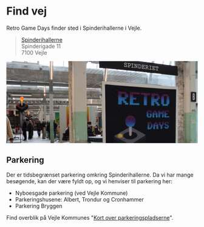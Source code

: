 <!-- BEGIN ARISE ------------------------------
Title:: "Tilmelding"

Author:: "Retro Game Days"
Description:: "Find os"
Language:: "da"
Thumbnail:: "kort-150x150.png"
Published Date:: "2025-05-02"
Modified Date:: "2025-05-02"

toc:: "false"
process_markdown:: "true"
content_header:: "false"
---- END ARISE \\ DO NOT MODIFY THIS LINE ---->

# Find vej

Retro Game Days finder sted i Spinderihallerne i Vejle.

>[Spinderihallerne](https://www.spinderihallerne.dk/find-vej/)<br>
Spinderigade 11<br>
7100 Vejle<br>

![Fotografiet viser et kvadratisk banner med Retro Game Days logo fra 2024 under et skilt med teksten Spinderiet](spinderi.jpg) 

## Parkering
Der er tidsbegrænset parkering omkring Spinderihallerne. Da vi har mange besøgende, kan der være fyldt op, og vi henviser til parkering her:

 - Nyboesgade parkering (ved Vejle Kommune)
 - Parkeringshusene: Albert, Trondur og Cronhammer
 - Parkering Bryggen
 
 Find overblik på Vejle Kommunes "[Kort over parkeringspladserne](https://www.vejle.dk/borger/mit-liv/trafik-og-parkering/parkering/hvor-kan-jeg-parkere/)".
